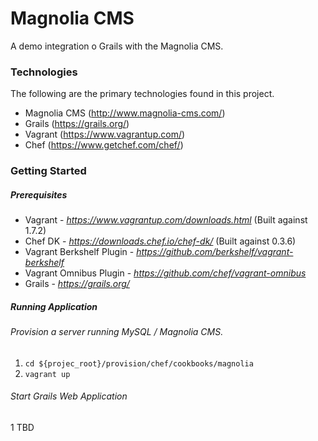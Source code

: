 Magnolia CMS
==========
A demo integration o Grails with the Magnolia CMS.

### Technologies
The following are the primary technologies found in this project.
* Magnolia CMS (http://www.magnolia-cms.com/)
* Grails (https://grails.org/)
* Vagrant (https://www.vagrantup.com/)
* Chef (https://www.getchef.com/chef/)

### Getting Started
##### Prerequisites
* Vagrant - _https://www.vagrantup.com/downloads.html_ (Built against 1.7.2)
* Chef DK - _https://downloads.chef.io/chef-dk/_ (Built against 0.3.6)
* Vagrant Berkshelf Plugin - _https://github.com/berkshelf/vagrant-berkshelf_
* Vagrant Omnibus Plugin - _https://github.com/chef/vagrant-omnibus_
* Grails - _https://grails.org/_

##### Running Application
###### Provision a server running MySQL / Magnolia CMS.
1. ```cd ${projec_root}/provision/chef/cookbooks/magnolia```
2. ```vagrant up```

###### Start Grails Web Application
1 TBD
